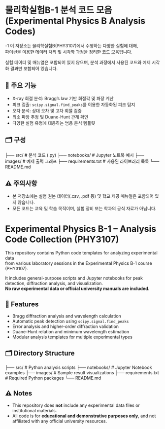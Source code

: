 # 물리학실험B-1 분석 코드 모음 (Experimental Physics B Analysis Codes)
-1
이 저장소는 물리학실험B(PHY3107)에서 수행하는 다양한 실험에 대해,  
파이썬을 이용한 데이터 처리 및 시각화 과정을 정리한 코드 모음입니다.

실험 데이터 및 매뉴얼은 포함되어 있지 않으며, 분석 과정에서 사용된 코드와 예제 시각화 결과만 포함되어 있습니다.

## 📘 주요 기능
- X-ray 회절 분석: Bragg’s law 기반 회절각 및 파장 계산
- 피크 검출: `scipy.signal.find_peaks`를 이용한 자동화된 피크 탐지
- 오차 분석: 상대 오차 및 고차 회절 검증
- 최소 파장 추정 및 Duane-Hunt 관계 확인
- 다양한 실험 유형에 대응하는 범용 분석 템플릿

## 🗂️ 구성
├── src/ # 분석 코드 (.py) ├── notebooks/ # Jupyter 노트북 예시 ├── images/ # 예제 출력 그래프 ├── requirements.txt # 사용된 라이브러리 목록 └── README.md

## ⚠️ 주의사항
- 본 저장소에는 실험 원본 데이터(.csv, .pdf 등) 및 학교 제공 매뉴얼은 포함되어 있지 않습니다.
- 모든 코드는 교육 및 학습 목적이며, 실험 장비 또는 학과의 공식 자료가 아닙니다.


# Experimental Physics B-1 – Analysis Code Collection (PHY3107)

This repository contains Python code templates for analyzing experimental data  
from various laboratory sessions in the Experimental Physics B-1 course (PHY3107).

It includes general-purpose scripts and Jupyter notebooks for peak detection, diffraction analysis, and visualization.  
**No raw experimental data or official university manuals are included.**

## 📘 Features
- Bragg diffraction analysis and wavelength calculation
- Automatic peak detection using `scipy.signal.find_peaks`
- Error analysis and higher-order diffraction validation
- Duane-Hunt relation and minimum wavelength estimation
- Modular analysis templates for multiple experimental types

## 🗂️ Directory Structure
├── src/ # Python analysis scripts ├── notebooks/ # Jupyter Notebook examples ├── images/ # Sample result visualizations ├── requirements.txt # Required Python packages └── README.md


## ⚠️ Notes
- This repository does **not** include any experimental data files or institutional materials.
- All code is for **educational and demonstrative purposes only**, and not affiliated with any official university resources.

